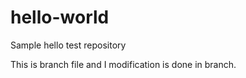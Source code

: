 # hello-world
Sample hello test repository


This is branch file and I modification is done in branch.
